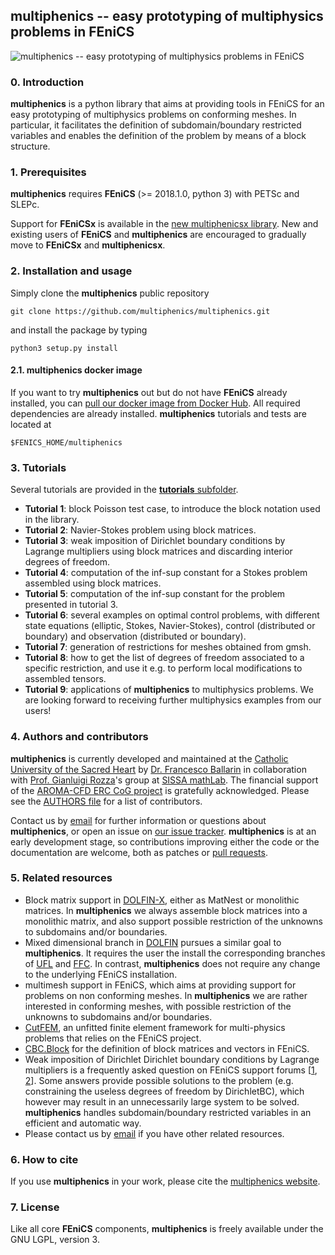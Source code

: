 ## multiphenics -- easy prototyping of multiphysics problems in FEniCS ##
![multiphenics -- easy prototyping of multiphysics problems in FEniCS](https://raw.githubusercontent.com/multiphenics/multiphenics/master/docs/multiphenics-logo-small.png "multiphenics -- easy prototyping of multiphysics problems in FEniCS")

### 0. Introduction
**multiphenics** is a python library that aims at providing tools in FEniCS for an easy prototyping of multiphysics problems on conforming meshes. In particular, it facilitates the definition of subdomain/boundary restricted variables and enables the definition of the problem by means of a block structure.

### 1. Prerequisites
**multiphenics** requires **FEniCS** (>= 2018.1.0, python 3) with PETSc and SLEPc.

Support for **FEniCSx** is available in the [new multiphenicsx library](https://github.com/multiphenics/multiphenicsx). New and existing users of **FEniCS** and **multiphenics** are encouraged to gradually move to **FEniCSx** and **multiphenicsx**.

### 2. Installation and usage
Simply clone the **multiphenics** public repository
```
git clone https://github.com/multiphenics/multiphenics.git
```
and install the package by typing
```
python3 setup.py install
```

#### 2.1. multiphenics docker image
If you want to try **multiphenics** out but do not have **FEniCS** already installed, you can [pull our docker image from Docker Hub](https://hub.docker.com/r/multiphenics/multiphenics/). All required dependencies are already installed. **multiphenics** tutorials and tests are located at
```
$FENICS_HOME/multiphenics
```

### 3. Tutorials
Several tutorials are provided in the [**tutorials** subfolder](https://github.com/multiphenics/multiphenics/tree/master/tutorials).
* **Tutorial 1**: block Poisson test case, to introduce the block notation used in the library.
* **Tutorial 2**: Navier-Stokes problem using block matrices.
* **Tutorial 3**: weak imposition of Dirichlet boundary conditions by Lagrange multipliers using block matrices and discarding interior degrees of freedom.
* **Tutorial 4**: computation of the inf-sup constant for a Stokes problem assembled using block matrices.
* **Tutorial 5**: computation of the inf-sup constant for the problem presented in tutorial 3.
* **Tutorial 6**: several examples on optimal control problems, with different state equations (elliptic, Stokes, Navier-Stokes), control (distributed or boundary) and observation (distributed or boundary).
* **Tutorial 7**: generation of restrictions for meshes obtained from gmsh.
* **Tutorial 8**: how to get the list of degrees of freedom associated to a specific restriction, and use it e.g. to perform local modifications to assembled tensors.
* **Tutorial 9**: applications of **multiphenics** to multiphysics problems. We are looking forward to receiving further multiphysics examples from our users!

### 4. Authors and contributors
**multiphenics** is currently developed and maintained at the [Catholic University of the Sacred Heart](https://www.unicatt.it/) by [Dr. Francesco Ballarin](https://www.francescoballarin.it) in collaboration with [Prof. Gianluigi Rozza](https://people.sissa.it/~grozza/)'s group at [SISSA mathLab](http://mathlab.sissa.it/). The financial support of the [AROMA-CFD ERC CoG project](https://people.sissa.it/~grozza/aroma-cfd/) is gratefully acknowledged. Please see the [AUTHORS file](https://github.com/multiphenics/multiphenics/blob/master/AUTHORS) for a list of contributors.

Contact us by [email](mailto:francesco.ballarin@unicatt.it) for further information or questions about **multiphenics**, or open an issue on [our issue tracker](https://github.com/multiphenics/multiphenics/issues). **multiphenics** is at an early development stage, so contributions improving either the code or the documentation are welcome, both as patches or [pull requests](https://github.com/multiphenics/multiphenics/pulls).

### 5. Related resources
* Block matrix support in [DOLFIN-X](https://github.com/FEniCS/dolfinx), either as MatNest or monolithic matrices. In **multiphenics** we always assemble block matrices into a monolithic matrix, and also support possible restriction of the unknowns to subdomains and/or boundaries.
* Mixed dimensional branch in [DOLFIN](https://bitbucket.org/fenics-project/dolfin/branch/cecile/mixed-dimensional) pursues a similar goal to **multiphenics**. It requires the user the install the corresponding branches of [UFL](https://bitbucket.org/fenics-project/ufl/branch/cecile/mixed-dimensional) and [FFC](https://bitbucket.org/fenics-project/ffc/branch/cecile/mixed-dimensional). In contrast, **multiphenics** does not require any change to the underlying FEniCS installation.
* multimesh support in FEniCS, which aims at providing support for problems on non conforming meshes. In **multiphenics** we are rather interested in conforming meshes, with possible restriction of the unknowns to subdomains and/or boundaries.
* [CutFEM](http://www.cutfem.org/), an unfitted finite element framework for multi-physics problems that relies on the FEniCS project.
* [CBC.Block](https://bitbucket.org/fenics-apps/cbc.block/) for the definition of block matrices and vectors in FEniCS.
* Weak imposition of Dirichlet Dirichlet boundary conditions by Lagrange multipliers is a frequently asked question on FEniCS support forums [[1](https://fenicsproject.org/qa/), [2](https://fenicsproject.discourse.group/)]. Some answers provide possible solutions to the problem (e.g. constraining the useless degrees of freedom by DirichletBC), which however may result in an unnecessarily large system to be solved. **multiphenics** handles subdomain/boundary restricted variables in an efficient and automatic way.
* Please contact us by [email](mailto:francesco.ballarin@unicatt.it) if you have other related resources.

### 6. How to cite
If you use **multiphenics** in your work, please cite the [multiphenics website](http://mathlab.sissa.it/multiphenics).

### 7. License
Like all core **FEniCS** components, **multiphenics** is freely available under the GNU LGPL, version 3.
